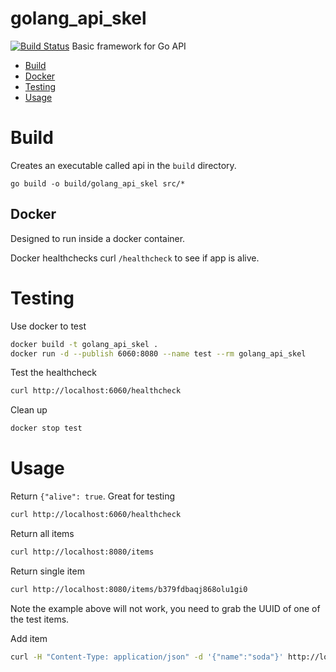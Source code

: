 # golang_api_skel
[![Build Status](https://travis-ci.org/bigUNO/golang_api_skel.svg?branch=master)](https://travis-ci.org/bigUNO/golang_api_skel)
Basic framework for Go API

* [Build](#build)
 * [Docker](##docker)
* [Testing](#testing)
* [Usage](#usage)

# Build
Creates an executable called api in the `build` directory.

```
go build -o build/golang_api_skel src/*
```

## Docker
Designed to run inside a docker container.

Docker healthchecks curl `/healthcheck` to see if app is alive.

# Testing
Use docker to test

```sh
docker build -t golang_api_skel .
docker run -d --publish 6060:8080 --name test --rm golang_api_skel
```
Test the healthcheck
```sh
curl http://localhost:6060/healthcheck
```

Clean up
```sh
docker stop test
```

# Usage
Return `{"alive": true`. Great for testing
```sh
curl http://localhost:6060/healthcheck
```

Return all items
```sh
curl http://localhost:8080/items
```

Return single item
```sh
curl http://localhost:8080/items/b379fdbaqj868olu1gi0
```

Note the example above will not work, you need to grab the UUID of one of the
test items.

Add item
```sh
curl -H "Content-Type: application/json" -d '{"name":"soda"}' http://localhost:8080/items
```
